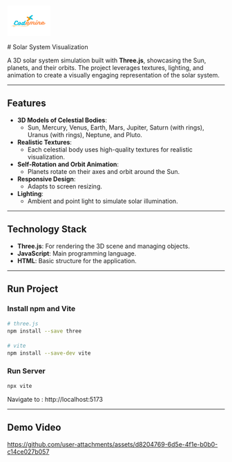 <p align="left">
  <img src="media/Codamine.png" alt="MyLogo" width="100" height="70">
</p>
#  Solar System Visualization

A 3D solar system simulation built with **Three.js**, showcasing the Sun, planets, and their orbits. The project leverages textures, lighting, and animation to create a visually engaging representation of the solar system.

---

## Features

- **3D Models of Celestial Bodies**:
  - Sun, Mercury, Venus, Earth, Mars, Jupiter, Saturn (with rings), Uranus (with rings), Neptune, and Pluto.
- **Realistic Textures**:
  - Each celestial body uses high-quality textures for realistic visualization.
- **Self-Rotation and Orbit Animation**:
  - Planets rotate on their axes and orbit around the Sun.
- **Responsive Design**:
  - Adapts to screen resizing.
- **Lighting**:
  - Ambient and point light to simulate solar illumination.

---

## Technology Stack

- **Three.js**: For rendering the 3D scene and managing objects.
- **JavaScript**: Main programming language.
- **HTML**: Basic structure for the application.

---

## Run Project

### Install npm and Vite

```bash
# three.js
npm install --save three

# vite
npm install --save-dev vite
```

### Run Server

```bash
npx vite
```

Navigate to : http://localhost:5173

---
## Demo Video 

https://github.com/user-attachments/assets/d8204769-6d5e-4f1e-b0b0-c14ce027b057


